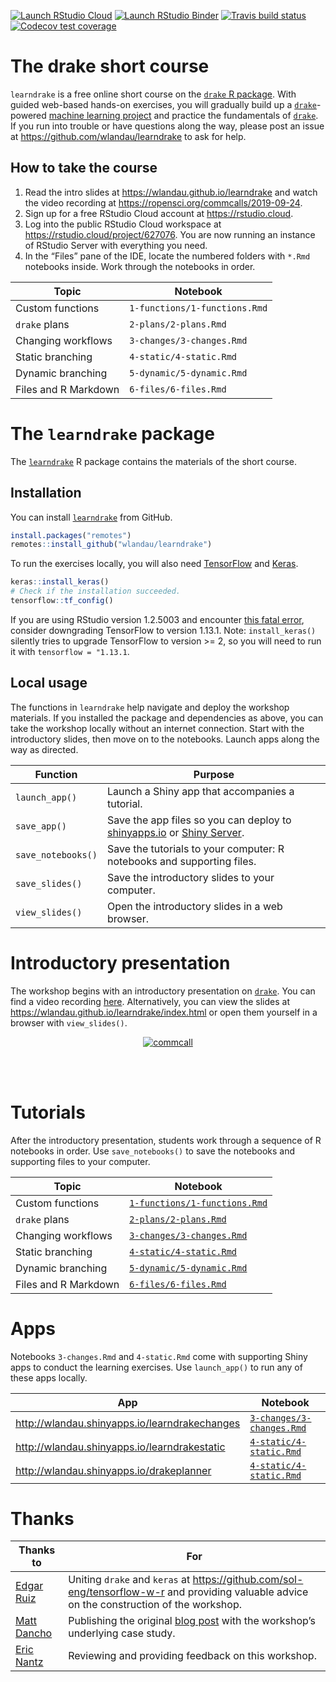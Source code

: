 
[![Launch RStudio
Cloud](https://img.shields.io/badge/RStudio-Cloud-blue)](https://rstudio.cloud/project/627076)
[![Launch RStudio
Binder](http://mybinder.org/badge_logo.svg)](https://mybinder.org/v2/gh/wlandau/learndrake/binder?urlpath=rstudio)
[![Travis build
status](https://travis-ci.org/wlandau/learndrake.svg?branch=master)](https://travis-ci.org/wlandau/learndrake)
[![Codecov test
coverage](https://codecov.io/gh/wlandau/learndrake/branch/master/graph/badge.svg)](https://codecov.io/gh/wlandau/learndrake?branch=master)

# The drake short course

`learndrake` is a free online short course on the [`drake` R
package](https://github.com/ropensci/drake). With guided web-based
hands-on exercises, you will gradually build up a
[`drake`](https://github.com/ropensci/drake)-powered [machine learning
project](https://blogs.rstudio.com/tensorflow/posts/2018-01-11-keras-customer-churn/)
and practice the fundamentals of
[`drake`](https://github.com/ropensci/drake). If you run into trouble or
have questions along the way, please post an issue at
<https://github.com/wlandau/learndrake> to ask for help.

## How to take the course

1.  Read the intro slides at <https://wlandau.github.io/learndrake> and
    watch the video recording at
    <https://ropensci.org/commcalls/2019-09-24>.
2.  Sign up for a free RStudio Cloud account at <https://rstudio.cloud>.
3.  Log into the public RStudio Cloud workspace at
    <https://rstudio.cloud/project/627076>. You are now running an
    instance of RStudio Server with everything you need.
4.  In the “Files” pane of the IDE, locate the numbered folders with
    `*.Rmd` notebooks inside. Work through the notebooks in order.

| Topic                | Notebook                      |
| -------------------- | ----------------------------- |
| Custom functions     | `1-functions/1-functions.Rmd` |
| `drake` plans        | `2-plans/2-plans.Rmd`         |
| Changing workflows   | `3-changes/3-changes.Rmd`     |
| Static branching     | `4-static/4-static.Rmd`       |
| Dynamic branching    | `5-dynamic/5-dynamic.Rmd`     |
| Files and R Markdown | `6-files/6-files.Rmd`         |

# The `learndrake` package

The [`learndrake`](https://github.com/wlandau/learndrake) R package
contains the materials of the short course.

## Installation

You can install [`learndrake`](https://github.com/wlandau/learndrake)
from GitHub.

``` r
install.packages("remotes")
remotes::install_github("wlandau/learndrake")
```

To run the exercises locally, you will also need
[TensorFlow](https://www.tensorflow.org) and [Keras](https://keras.io/).

``` r
keras::install_keras()
# Check if the installation succeeded.
tensorflow::tf_config()
```

If you are using RStudio version 1.2.5003 and encounter [this fatal
error](https://github.com/rstudio/rstudio/issues/6049), consider
downgrading TensorFlow to version 1.13.1. Note: `install_keras()`
silently tries to upgrade TensorFlow to version \>= 2, so you will need
to run it with `tensorflow = "1.13.1`.

## Local usage

The functions in `learndrake` help navigate and deploy the workshop
materials. If you installed the package and dependencies as above, you
can take the workshop locally without an internet connection. Start with
the introductory slides, then move on to the notebooks. Launch apps
along the way as directed.

| Function           | Purpose                                                                                                                                                  |
| ------------------ | -------------------------------------------------------------------------------------------------------------------------------------------------------- |
| `launch_app()`     | Launch a Shiny app that accompanies a tutorial.                                                                                                          |
| `save_app()`       | Save the app files so you can deploy to [shinyapps.io](https://www.shinyapps.io) or [Shiny Server](https://www.rstudio.com/products/shiny/shiny-server). |
| `save_notebooks()` | Save the tutorials to your computer: R notebooks and supporting files.                                                                                   |
| `save_slides()`    | Save the introductory slides to your computer.                                                                                                           |
| `view_slides()`    | Open the introductory slides in a web browser.                                                                                                           |

# Introductory presentation

The workshop begins with an introductory presentation on
[`drake`](https://github.com/ropensci/drake). You can find a video
recording [here](https://ropensci.org/commcalls/2019-09-24/).
Alternatively, you can view the slides at
<https://wlandau.github.io/learndrake/index.html> or open them yourself
in a browser with `view_slides()`.

<center>

<a href="https://ropensci.org/commcalls/2019-09-24/">
<img src="https://docs.ropensci.org/drake/reference/figures/commcall.png" alt="commcall" align="center" style = "border: none; float: center;">
</a>

</center>

<br> <br>

# Tutorials

After the introductory presentation, students work through a sequence of
R notebooks in order. Use `save_notebooks()` to save the notebooks and
supporting files to your computer.

| Topic                | Notebook                                                                                                                      |
| -------------------- | ----------------------------------------------------------------------------------------------------------------------------- |
| Custom functions     | [`1-functions/1-functions.Rmd`](https://github.com/wlandau/learndrake/blob/master/inst/notebooks/1-functions/1-functions.Rmd) |
| `drake` plans        | [`2-plans/2-plans.Rmd`](https://github.com/wlandau/learndrake/blob/master/inst/notebooks/2-plans/2-plans.Rmd)                 |
| Changing workflows   | [`3-changes/3-changes.Rmd`](https://github.com/wlandau/learndrake/blob/master/inst/notebooks/3-changes/3-changes.Rmd)         |
| Static branching     | [`4-static/4-static.Rmd`](https://github.com/wlandau/learndrake/blob/master/inst/notebooks/4-static/4-static.Rmd)             |
| Dynamic branching    | [`5-dynamic/5-dynamic.Rmd`](https://github.com/wlandau/learndrake/blob/master/inst/notebooks/5-dynamic/5-dynamic.Rmd)         |
| Files and R Markdown | [`6-files/6-files.Rmd`](https://github.com/wlandau/learndrake/blob/master/inst/notebooks/6-files/6-files.Rmd)                 |

# Apps

Notebooks `3-changes.Rmd` and `4-static.Rmd` come with supporting Shiny
apps to conduct the learning exercises. Use `launch_app()` to run any of
these apps locally.

| App                                             | Notebook                                                                                                              |
| ----------------------------------------------- | --------------------------------------------------------------------------------------------------------------------- |
| <http://wlandau.shinyapps.io/learndrakechanges> | [`3-changes/3-changes.Rmd`](https://github.com/wlandau/learndrake/blob/master/inst/notebooks/3-changes/3-changes.Rmd) |
| <http://wlandau.shinyapps.io/learndrakestatic>  | [`4-static/4-static.Rmd`](https://github.com/wlandau/learndrake/blob/master/inst/notebooks/4-static/4-static.Rmd)     |
| <http://wlandau.shinyapps.io/drakeplanner>      | [`4-static/4-static.Rmd`](https://github.com/wlandau/learndrake/blob/master/inst/notebooks/4-static/4-static.Rmd)     |

# Thanks

| Thanks to                                   | For                                                                                                                                                         |
| ------------------------------------------- | ----------------------------------------------------------------------------------------------------------------------------------------------------------- |
| [Edgar Ruiz](https://github.com/edgararuiz) | Uniting `drake` and `keras` at <https://github.com/sol-eng/tensorflow-w-r> and providing valuable advice on the construction of the workshop.               |
| [Matt Dancho](https://github.com/mdancho84) | Publishing the original [blog post](https://blogs.rstudio.com/tensorflow/posts/2018-01-11-keras-customer-churn/) with the workshop’s underlying case study. |
| [Eric Nantz](https://github.com/rpodcast)   | Reviewing and providing feedback on this workshop.                                                                                                          |

